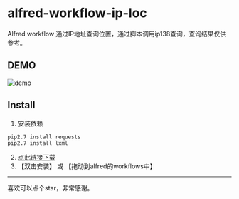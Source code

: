 # alfred-workflow-ip-loc
Alfred workflow 通过IP地址查询位置，通过脚本调用ip138查询，查询结果仅供参考。

## DEMO

![demo](https://cdn.jsdelivr.net/gh/peiel/oss@master/uPic/demo.gif)

## Install

1. 安装依赖
```
pip2.7 install requests
pip2.7 install lxml
```
2. [点此链接下载](https://raw.githubusercontent.com/peiel/alfred-workflow-ip-loc/master/alfred-workflow-ip-loc.alfredworkflow)
3. 【双击安装】 或 【拖动到alfred的workflows中】

---
喜欢可以点个star，非常感谢。
